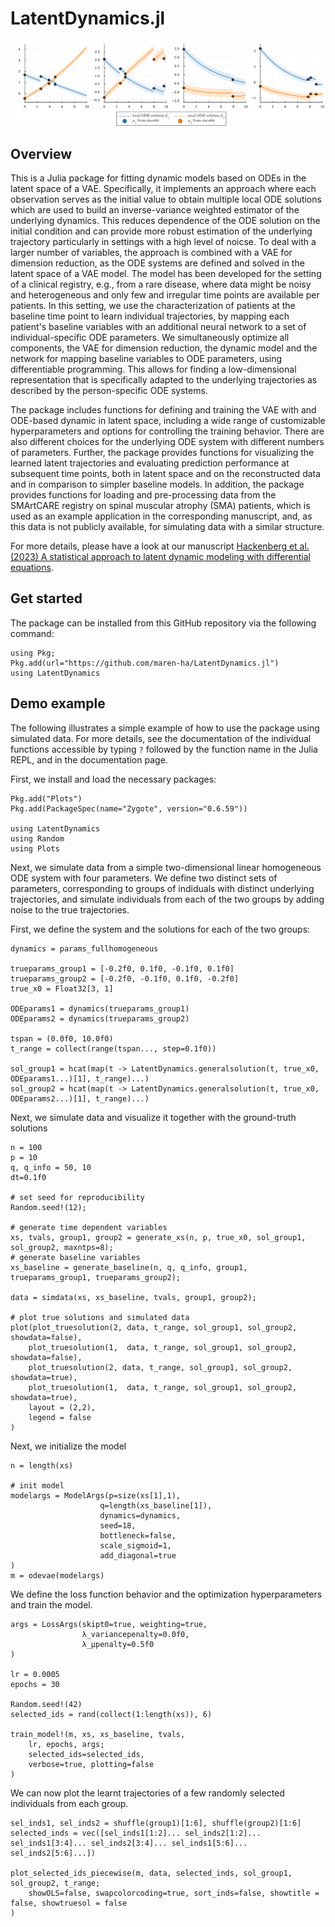 # LatentDynamics.jl 

![](figures/repo_intro_simulation.jpg)

## Overview

This is a Julia package for fitting dynamic models based on ODEs in the latent space of a VAE. Specifically, it implements an approach where each observation serves as the initial value to obtain multiple local ODE solutions which are used to build an inverse-variance weighted estimator of the underlying dynamics. This reduces dependence of the ODE solution on the initial condition and can provide more robust estimation of the underlying trajectory particularly in settings with a high level of noicse. To deal with a larger number of variables, the approach is combined with a VAE for dimension reduction, as the ODE systems are defined and solved in the latent space of a VAE model.
The model has been developed for the setting of a clinical registry, e.g., from a rare disease, where data might be noisy and heterogeneous and only few and irregular time points are available per patients. In this setting, we use the characterization of patients at the baseline time point to learn individual trajectories, by mapping each patient's baseline variables with an additional neural network to a set of individual-specific ODE parameters. We simultaneously optimize all components, the VAE for dimension reduction, the dynamic model and the network for mapping baseline variables to ODE parameters, using differentiable programming. This allows for finding a low-dimensional representation that is specifically adapted to the underlying trajectories as described by the person-specific ODE systems. 

The package includes functions for defining and training the VAE with and ODE-based dynamic in latent space, including a wide range of customizable hyperparameters and options for controlling the training behavior. There are also different choices for the underlying ODE system with different numbers of parameters. Further, the package provides functions for visualizing the learned latent trajectories and evaluating prediction performance at subsequent time points, both in latent space and on the reconstructed data and in comparison to simpler baseline models. In addition, the package provides functions for loading and pre-processing data from the SMArtCARE registry on spinal muscular atrophy (SMA) patients, which is used as an example application in the corresponding manuscript, and, as this data is not publicly available, for simulating data with a similar structure. 

For more details, please have a look at our manuscript [Hackenberg et al. (2023) A statistical approach to latent dynamic modeling with differential equations](arXiv_link).

## Get started 

The package can be installed from this GitHub repository via the following command: 

```{julia}
using Pkg;
Pkg.add(url="https://github.com/maren-ha/LatentDynamics.jl")
using LatentDynamics
```

## Demo example 

The following illustrates a simple example of how to use the package using simulated data. For more details, see the documentation of the individual functions accessible by typing `?` followed by the function name in the Julia REPL, and in the documentation page. 

First, we install and load the necessary packages: 

```{julia}
Pkg.add("Plots")
Pkg.add(PackageSpec(name="Zygote", version="0.6.59"))

using LatentDynamics
using Random
using Plots
```
Next, we simulate data from a simple two-dimensional linear homogeneous ODE system with four parameters. We define two distinct sets of parameters, corresponding to groups of indiduals with distinct underlying trajectories, and simulate individuals from each of the two groups by adding noise to the true trajectories. 

First, we define the system and the solutions for each of the two groups:

```{julia}
dynamics = params_fullhomogeneous

trueparams_group1 = [-0.2f0, 0.1f0, -0.1f0, 0.1f0]
trueparams_group2 = [-0.2f0, -0.1f0, 0.1f0, -0.2f0]
true_x0 = Float32[3, 1]

ODEparams1 = dynamics(trueparams_group1)
ODEparams2 = dynamics(trueparams_group2)

tspan = (0.0f0, 10.0f0)
t_range = collect(range(tspan..., step=0.1f0))

sol_group1 = hcat(map(t -> LatentDynamics.generalsolution(t, true_x0, ODEparams1...)[1], t_range)...)
sol_group2 = hcat(map(t -> LatentDynamics.generalsolution(t, true_x0, ODEparams2...)[1], t_range)...)
```

Next, we simulate data and visualize it together with the ground-truth solutions

```{julia}
n = 100 
p = 10
q, q_info = 50, 10
dt=0.1f0

# set seed for reproducibility
Random.seed!(12);

# generate time dependent variables
xs, tvals, group1, group2 = generate_xs(n, p, true_x0, sol_group1, sol_group2, maxntps=8); 
# generate baseline variables
xs_baseline = generate_baseline(n, q, q_info, group1, trueparams_group1, trueparams_group2); 

data = simdata(xs, xs_baseline, tvals, group1, group2);

# plot true solutions and simulated data
plot(plot_truesolution(2, data, t_range, sol_group1, sol_group2, showdata=false), 
    plot_truesolution(1,  data, t_range, sol_group1, sol_group2, showdata=false), 
    plot_truesolution(2, data, t_range, sol_group1, sol_group2, showdata=true), 
    plot_truesolution(1,  data, t_range, sol_group1, sol_group2, showdata=true),
    layout = (2,2),
    legend = false
)
```
Next, we initialize the model 

```{julia}
n = length(xs)

# init model 
modelargs = ModelArgs(p=size(xs[1],1), 
                    q=length(xs_baseline[1]),
                    dynamics=dynamics,
                    seed=18,
                    bottleneck=false,
                    scale_sigmoid=1,
                    add_diagonal=true
)
m = odevae(modelargs)
```
We define the loss function behavior and the optimization hyperparameters and train the model.

```{julia}
args = LossArgs(skipt0=true, weighting=true, 
                λ_variancepenalty=0.0f0,
                λ_μpenalty=0.5f0
)

lr = 0.0005
epochs = 30

Random.seed!(42)
selected_ids = rand(collect(1:length(xs)), 6)

train_model!(m, xs, xs_baseline, tvals, 
    lr, epochs, args; 
    selected_ids=selected_ids, 
    verbose=true, plotting=false
)
```

We can now plot the learnt trajectories of a few randomly selected individuals from each group. 

```{julia}
sel_inds1, sel_inds2 = shuffle(group1)[1:6], shuffle(group2)[1:6]
selected_inds = vec([sel_inds1[1:2]... sel_inds2[1:2]... sel_inds1[3:4]... sel_inds2[3:4]... sel_inds1[5:6]... sel_inds2[5:6]...])

plot_selected_ids_piecewise(m, data, selected_inds, sol_group1, sol_group2, t_range; 
    showOLS=false, swapcolorcoding=true, sort_inds=false, showtitle = false, showtruesol = false
)
```
